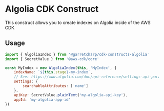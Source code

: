 # Algolia CDK Construct

This construct allows you to create indexes on Algolia inside of the AWS CDK.

## Usage

```js
import { AlgoliaIndex } from '@garretcharp/cdk-constructs-algolia'
import { SecretValue } from '@aws-cdk/core'

const MyIndex = new AlgoliaIndex(this, 'MyIndex', {
	indexName: `${this.stage}-my-index`,
	// See: https://www.algolia.com/doc/api-reference/settings-api-parameters
	settings: {
		searchableAttributes: ['name']
	},
	apiKey: SecretValue.plainText('my-algolia-api-key'),
	appId: 'my-algolia-app-id'
})
```
